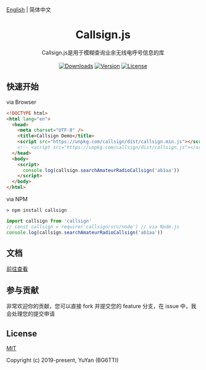 [English](./README.md) | 简体中文

<h1 align="center">Callsign.js</h1>

<div align="center">
    Callsign.js是用于模糊查询业余无线电呼号信息的库
    <br/>
    <br/>
  <a href="https://npmcharts.com/compare/callsign?minimal=true"><img src="https://img.shields.io/npm/dm/callsign.svg" alt="Downloads"></a>
  <a href="https://www.npmjs.com/package/callsign"><img src="https://img.shields.io/npm/v/callsign.svg" alt="Version"></a>
  <a href="https://www.npmjs.com/package/callsign"><img src="https://img.shields.io/npm/l/callsign.svg" alt="License"></a>
  <!-- <a href="https://t.me/"><img src="https://img.shields.io/badge/chat-on%20discord-7289da.svg" alt="Chat"></a> -->
  <!-- <br> -->
</div>

## 快速开始

via Browser

```html
<!DOCTYPE html>
<html lang="en">
  <head>
    <meta charset="UTF-8" />
    <title>Callsign Demo</title>
    <script src="https://unpkg.com/callsign/dist/callsign.min.js"></script>
    <!-- <script src="https://unpkg.com/callsign/dist/callsign.js"></script> -->
  </head>
  <body>
    <script>
      console.log(callsign.searchAmateurRadioCallsign('ab1aa'))
    </script>
  </body>
</html>
```

via NPM

```shell
> npm install callsign
```

```js
import callsign from 'callsign'
// const callsign = require('callsign/src/node') // via Node.js
console.log(callsign.searchAmateurRadioCallsign('ab1aa'))
```

## 文档

[前往查看](./docs/)

## 参与贡献

非常欢迎你的贡献，您可以直接 fork 并提交您的 feature 分支，在 issue 中，我会处理您的提交申请

## License

[MIT](http://opensource.org/licenses/MIT)

Copyright (c) 2019-present, YuYan (BG6TTI)
